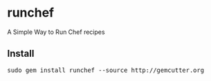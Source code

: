 runchef
=======

A Simple Way to Run Chef recipes

Install
-------

<pre>
sudo gem install runchef --source http://gemcutter.org
</pre>

